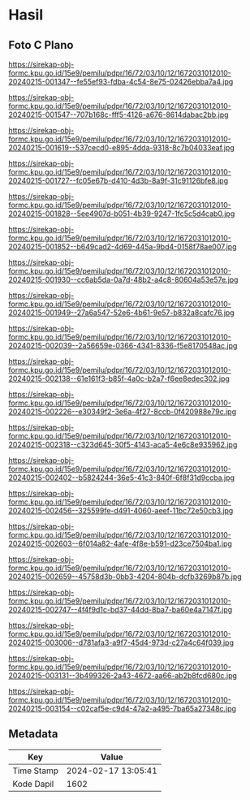 # Hasil

## Foto C Plano

https://sirekap-obj-formc.kpu.go.id/15e9/pemilu/pdpr/16/72/03/10/12/1672031012010-20240215-001347--fe55ef93-fdba-4c54-8e75-02426ebba7a4.jpg

https://sirekap-obj-formc.kpu.go.id/15e9/pemilu/pdpr/16/72/03/10/12/1672031012010-20240215-001547--707b168c-fff5-4126-a676-8614dabac2bb.jpg

https://sirekap-obj-formc.kpu.go.id/15e9/pemilu/pdpr/16/72/03/10/12/1672031012010-20240215-001619--537cecd0-e895-4dda-9318-8c7b04033eaf.jpg

https://sirekap-obj-formc.kpu.go.id/15e9/pemilu/pdpr/16/72/03/10/12/1672031012010-20240215-001727--fc05e67b-d410-4d3b-8a9f-31c91126bfe8.jpg

https://sirekap-obj-formc.kpu.go.id/15e9/pemilu/pdpr/16/72/03/10/12/1672031012010-20240215-001828--5ee4907d-b051-4b39-9247-1fc5c5d4cab0.jpg

https://sirekap-obj-formc.kpu.go.id/15e9/pemilu/pdpr/16/72/03/10/12/1672031012010-20240215-001852--b649cad2-4d69-445a-9bd4-0158f78ae007.jpg

https://sirekap-obj-formc.kpu.go.id/15e9/pemilu/pdpr/16/72/03/10/12/1672031012010-20240215-001930--cc6ab5da-0a7d-48b2-a4c8-80604a53e57e.jpg

https://sirekap-obj-formc.kpu.go.id/15e9/pemilu/pdpr/16/72/03/10/12/1672031012010-20240215-001949--27a6a547-52e6-4b61-9e57-b832a8cafc76.jpg

https://sirekap-obj-formc.kpu.go.id/15e9/pemilu/pdpr/16/72/03/10/12/1672031012010-20240215-002039--2a56659e-0366-4341-8336-f5e8170548ac.jpg

https://sirekap-obj-formc.kpu.go.id/15e9/pemilu/pdpr/16/72/03/10/12/1672031012010-20240215-002138--61e161f3-b85f-4a0c-b2a7-f6ee8edec302.jpg

https://sirekap-obj-formc.kpu.go.id/15e9/pemilu/pdpr/16/72/03/10/12/1672031012010-20240215-002226--e30349f2-3e6a-4f27-8ccb-0f420988e79c.jpg

https://sirekap-obj-formc.kpu.go.id/15e9/pemilu/pdpr/16/72/03/10/12/1672031012010-20240215-002318--c323d645-30f5-4143-aca5-4e6c8e935962.jpg

https://sirekap-obj-formc.kpu.go.id/15e9/pemilu/pdpr/16/72/03/10/12/1672031012010-20240215-002402--b5824244-36e5-41c3-840f-6f8f31d9ccba.jpg

https://sirekap-obj-formc.kpu.go.id/15e9/pemilu/pdpr/16/72/03/10/12/1672031012010-20240215-002456--325599fe-d491-4060-aeef-11bc72e50cb3.jpg

https://sirekap-obj-formc.kpu.go.id/15e9/pemilu/pdpr/16/72/03/10/12/1672031012010-20240215-002603--6f014a82-4afe-4f8e-b591-d23ce7504ba1.jpg

https://sirekap-obj-formc.kpu.go.id/15e9/pemilu/pdpr/16/72/03/10/12/1672031012010-20240215-002659--45758d3b-0bb3-4204-804b-dcfb3269b87b.jpg

https://sirekap-obj-formc.kpu.go.id/15e9/pemilu/pdpr/16/72/03/10/12/1672031012010-20240215-002747--4f4f9d1c-bd37-44dd-8ba7-ba60e4a7147f.jpg

https://sirekap-obj-formc.kpu.go.id/15e9/pemilu/pdpr/16/72/03/10/12/1672031012010-20240215-003006--d781afa3-a9f7-45d4-973d-c27a4c64f039.jpg

https://sirekap-obj-formc.kpu.go.id/15e9/pemilu/pdpr/16/72/03/10/12/1672031012010-20240215-003131--3b499326-2a43-4672-aa66-ab2b8fcd680c.jpg

https://sirekap-obj-formc.kpu.go.id/15e9/pemilu/pdpr/16/72/03/10/12/1672031012010-20240215-003154--c02caf5e-c9d4-47a2-a495-7ba65a27348c.jpg


## Metadata

| Key        | Value               |
| ---------- | ------------------- |
| Time Stamp | 2024-02-17 13:05:41 |
| Kode Dapil | 1602                |




